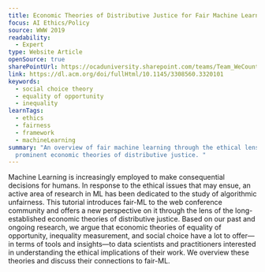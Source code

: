 ```yaml
---
title: Economic Theories of Distributive Justice for Fair Machine Learning
focus: AI Ethics/Policy
source: WWW 2019
readability:
  - Expert
type: Website Article
openSource: true
sharePointUrl: https://ocaduniversity.sharepoint.com/teams/Team_WeCount/Shared%20Documents/Resources%20and%20Tools/Literature%20(curated)/Economic%20Theories%20of%20Distributive%20Justice.pdf
link: https://dl.acm.org/doi/fullHtml/10.1145/3308560.3320101
keywords:
  - social choice theory
  - equality of opportunity
  - inequality
learnTags:
  - ethics
  - fairness
  - framework
  - machineLearning
summary: "An overview of fair machine learning through the ethical lens of
  prominent economic theories of distributive justice. "
---
```

Machine Learning is increasingly employed to make consequential decisions for humans. In response to the ethical issues that may ensue, an active area of research in ML has been dedicated to the study of algorithmic unfairness. This tutorial introduces fair-ML to the web conference community and offers a new perspective on it through the lens of the long-established economic theories of distributive justice. Based on our past and ongoing research, we argue that economic theories of equality of opportunity, inequality measurement, and social choice have a lot to offer—in terms of tools and insights—to data scientists and practitioners interested in understanding the ethical implications of their work. We overview these theories and discuss their connections to fair-ML.
